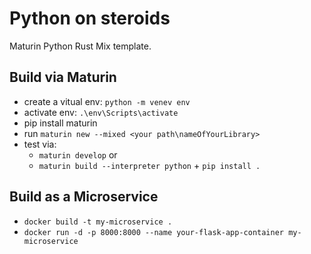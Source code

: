# Python on steroids

Maturin Python Rust Mix template.

## Build via Maturin

- create a vitual env: `python -m venev env`
- activate env: `.\env\Scripts\activate`
- pip install maturin
- run `maturin new --mixed <your path\nameOfYourLibrary>`
- test via: 
    - `maturin develop` or
    - `maturin build --interpreter python` + `pip install .`


## Build as a Microservice

- `docker build -t my-microservice .`
- `docker run -d -p 8000:8000 --name your-flask-app-container my-microservice`